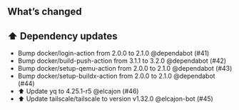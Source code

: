 ## What’s changed
## ⬆️ Dependency updates

- Bump docker/login-action from 2.0.0 to 2.1.0 @dependabot (#41)
- Bump docker/build-push-action from 3.1.1 to 3.2.0 @dependabot (#42)
- Bump docker/setup-qemu-action from 2.0.0 to 2.1.0 @dependabot (#43)
- Bump docker/setup-buildx-action from 2.0.0 to 2.1.0 @dependabot (#44)
- ⬆️ Update yq to 4.25.1-r5 @elcajon (#46)
- ⬆️ Update tailscale/tailscale to version v1.32.0 @elcajon-bot (#45)
